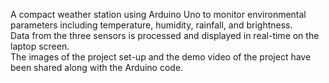 A compact weather station using Arduino Uno to monitor environmental parameters including temperature, humidity, rainfall, and brightness.<br>
Data from the three sensors is processed and displayed in real-time on the laptop screen.<br>
The images of the project set-up and the demo video of the project have been shared along with the Arduino code. <br> 
